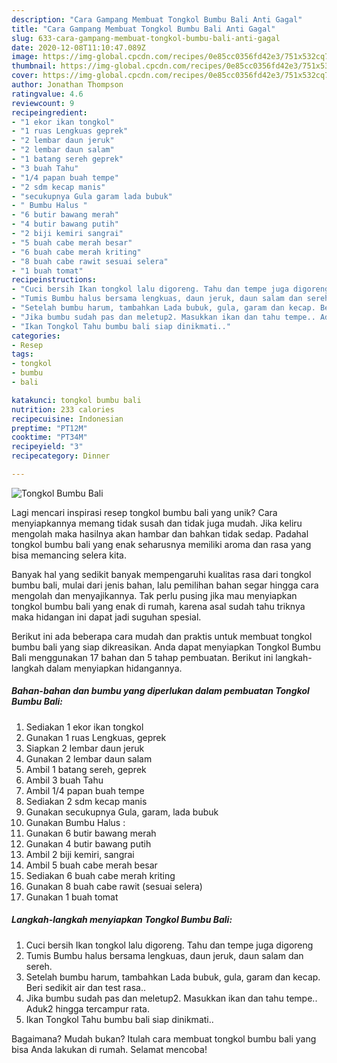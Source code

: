 ```yaml
---
description: "Cara Gampang Membuat Tongkol Bumbu Bali Anti Gagal"
title: "Cara Gampang Membuat Tongkol Bumbu Bali Anti Gagal"
slug: 633-cara-gampang-membuat-tongkol-bumbu-bali-anti-gagal
date: 2020-12-08T11:10:47.089Z
image: https://img-global.cpcdn.com/recipes/0e85cc0356fd42e3/751x532cq70/tongkol-bumbu-bali-foto-resep-utama.jpg
thumbnail: https://img-global.cpcdn.com/recipes/0e85cc0356fd42e3/751x532cq70/tongkol-bumbu-bali-foto-resep-utama.jpg
cover: https://img-global.cpcdn.com/recipes/0e85cc0356fd42e3/751x532cq70/tongkol-bumbu-bali-foto-resep-utama.jpg
author: Jonathan Thompson
ratingvalue: 4.6
reviewcount: 9
recipeingredient:
- "1 ekor ikan tongkol"
- "1 ruas Lengkuas geprek"
- "2 lembar daun jeruk"
- "2 lembar daun salam"
- "1 batang sereh geprek"
- "3 buah Tahu"
- "1/4 papan buah tempe"
- "2 sdm kecap manis"
- "secukupnya Gula garam lada bubuk"
- " Bumbu Halus "
- "6 butir bawang merah"
- "4 butir bawang putih"
- "2 biji kemiri sangrai"
- "5 buah cabe merah besar"
- "6 buah cabe merah kriting"
- "8 buah cabe rawit sesuai selera"
- "1 buah tomat"
recipeinstructions:
- "Cuci bersih Ikan tongkol lalu digoreng. Tahu dan tempe juga digoreng"
- "Tumis Bumbu halus bersama lengkuas, daun jeruk, daun salam dan sereh."
- "Setelah bumbu harum, tambahkan Lada bubuk, gula, garam dan kecap. Beri sedikit air dan test rasa.."
- "Jika bumbu sudah pas dan meletup2. Masukkan ikan dan tahu tempe.. Aduk2 hingga tercampur rata."
- "Ikan Tongkol Tahu bumbu bali siap dinikmati.."
categories:
- Resep
tags:
- tongkol
- bumbu
- bali

katakunci: tongkol bumbu bali 
nutrition: 233 calories
recipecuisine: Indonesian
preptime: "PT12M"
cooktime: "PT34M"
recipeyield: "3"
recipecategory: Dinner

---
```



![Tongkol Bumbu Bali](https://img-global.cpcdn.com/recipes/0e85cc0356fd42e3/751x532cq70/tongkol-bumbu-bali-foto-resep-utama.jpg)

Lagi mencari inspirasi resep tongkol bumbu bali yang unik? Cara menyiapkannya memang tidak susah dan tidak juga mudah. Jika keliru mengolah maka hasilnya akan hambar dan bahkan tidak sedap. Padahal tongkol bumbu bali yang enak seharusnya memiliki aroma dan rasa yang bisa memancing selera kita.



Banyak hal yang sedikit banyak mempengaruhi kualitas rasa dari tongkol bumbu bali, mulai dari jenis bahan, lalu pemilihan bahan segar hingga cara mengolah dan menyajikannya. Tak perlu pusing jika mau menyiapkan tongkol bumbu bali yang enak di rumah, karena asal sudah tahu triknya maka hidangan ini dapat jadi suguhan spesial.


Berikut ini ada beberapa cara mudah dan praktis untuk membuat tongkol bumbu bali yang siap dikreasikan. Anda dapat menyiapkan Tongkol Bumbu Bali menggunakan 17 bahan dan 5 tahap pembuatan. Berikut ini langkah-langkah dalam menyiapkan hidangannya.

<!--inarticleads1-->

##### Bahan-bahan dan bumbu yang diperlukan dalam pembuatan Tongkol Bumbu Bali:

1. Sediakan 1 ekor ikan tongkol
1. Gunakan 1 ruas Lengkuas, geprek
1. Siapkan 2 lembar daun jeruk
1. Gunakan 2 lembar daun salam
1. Ambil 1 batang sereh, geprek
1. Ambil 3 buah Tahu
1. Ambil 1/4 papan buah tempe
1. Sediakan 2 sdm kecap manis
1. Gunakan secukupnya Gula, garam, lada bubuk
1. Gunakan  Bumbu Halus :
1. Gunakan 6 butir bawang merah
1. Gunakan 4 butir bawang putih
1. Ambil 2 biji kemiri, sangrai
1. Ambil 5 buah cabe merah besar
1. Sediakan 6 buah cabe merah kriting
1. Gunakan 8 buah cabe rawit (sesuai selera)
1. Gunakan 1 buah tomat




<!--inarticleads2-->

##### Langkah-langkah menyiapkan Tongkol Bumbu Bali:

1. Cuci bersih Ikan tongkol lalu digoreng. Tahu dan tempe juga digoreng
1. Tumis Bumbu halus bersama lengkuas, daun jeruk, daun salam dan sereh.
1. Setelah bumbu harum, tambahkan Lada bubuk, gula, garam dan kecap. Beri sedikit air dan test rasa..
1. Jika bumbu sudah pas dan meletup2. Masukkan ikan dan tahu tempe.. Aduk2 hingga tercampur rata.
1. Ikan Tongkol Tahu bumbu bali siap dinikmati..




Bagaimana? Mudah bukan? Itulah cara membuat tongkol bumbu bali yang bisa Anda lakukan di rumah. Selamat mencoba!

